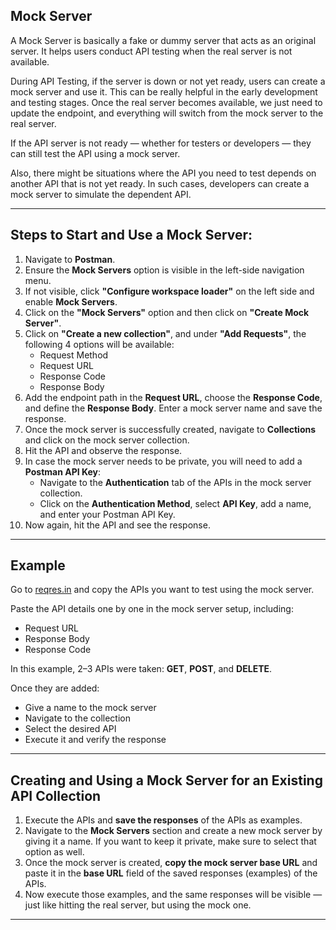 ## Mock Server

A Mock Server is basically a fake or dummy server that acts as an original server. It helps users conduct API testing when the real server is not available.

During API Testing, if the server is down or not yet ready, users can create a mock server and use it. This can be really helpful in the early development and testing stages. Once the real server becomes available, we just need to update the endpoint, and everything will switch from the mock server to the real server.

If the API server is not ready — whether for testers or developers — they can still test the API using a mock server.

Also, there might be situations where the API you need to test depends on another API that is not yet ready. In such cases, developers can create a mock server to simulate the dependent API.

---

## Steps to Start and Use a Mock Server:

1. Navigate to **Postman**.
2. Ensure the **Mock Servers** option is visible in the left-side navigation menu.
3. If not visible, click **"Configure workspace loader"** on the left side and enable **Mock Servers**.
4. Click on the **"Mock Servers"** option and then click on **"Create Mock Server"**.
5. Click on **"Create a new collection"**, and under **"Add Requests"**, the following 4 options will be available:
   - Request Method  
   - Request URL  
   - Response Code  
   - Response Body  
6. Add the endpoint path in the **Request URL**, choose the **Response Code**, and define the **Response Body**. Enter a mock server name and save the response.
7. Once the mock server is successfully created, navigate to **Collections** and click on the mock server collection.
8. Hit the API and observe the response.
9. In case the mock server needs to be private, you will need to add a **Postman API Key**:
   - Navigate to the **Authentication** tab of the APIs in the mock server collection.
   - Click on the **Authentication Method**, select **API Key**, add a name, and enter your Postman API Key.
10. Now again, hit the API and see the response.

---

## Example

Go to [reqres.in](https://reqres.in) and copy the APIs you want to test using the mock server.

Paste the API details one by one in the mock server setup, including:

- Request URL  
- Response Body  
- Response Code  

In this example, 2–3 APIs were taken: **GET**, **POST**, and **DELETE**.

Once they are added:

- Give a name to the mock server
- Navigate to the collection
- Select the desired API
- Execute it and verify the response

---

## Creating and Using a Mock Server for an Existing API Collection

1. Execute the APIs and **save the responses** of the APIs as examples.
2. Navigate to the **Mock Servers** section and create a new mock server by giving it a name. If you want to keep it private, make sure to select that option as well.
3. Once the mock server is created, **copy the mock server base URL** and paste it in the **base URL** field of the saved responses (examples) of the APIs.
4. Now execute those examples, and the same responses will be visible — just like hitting the real server, but using the mock one.

---


